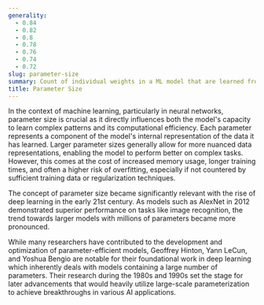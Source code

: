 ```yaml
---
generality:
  - 0.84
  - 0.82
  - 0.8
  - 0.78
  - 0.76
  - 0.74
  - 0.72
slug: parameter-size
summary: Count of individual weights in a ML model that are learned from data during training.
title: Parameter Size
---
```


In the context of machine learning, particularly in neural networks, parameter size is crucial as it directly influences both the model's capacity to learn complex patterns and its computational efficiency. Each parameter represents a component of the model's internal representation of the data it has learned. Larger parameter sizes generally allow for more nuanced data representations, enabling the model to perform better on complex tasks. However, this comes at the cost of increased memory usage, longer training times, and often a higher risk of overfitting, especially if not countered by sufficient training data or regularization techniques.

The concept of parameter size became significantly relevant with the rise of deep learning in the early 21st century. As models such as AlexNet in 2012 demonstrated superior performance on tasks like image recognition, the trend towards larger models with millions of parameters became more pronounced.

While many researchers have contributed to the development and optimization of parameter-efficient models, Geoffrey Hinton, Yann LeCun, and Yoshua Bengio are notable for their foundational work in deep learning which inherently deals with models containing a large number of parameters. Their research during the 1980s and 1990s set the stage for later advancements that would heavily utilize large-scale parameterization to achieve breakthroughs in various AI applications.
